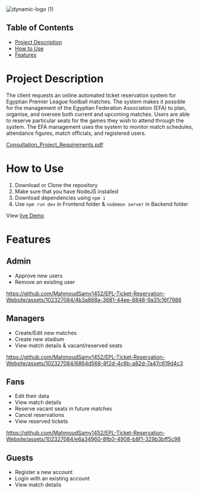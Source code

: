 ![dynamic-logo (1)](https://github.com/MahmoudSamy1452/EPL-Ticket-Reservation-Website/assets/102327084/a1fe6029-868e-4ac6-85f1-7ebe456a3192)

## Table of Contents

* [Project Description](#Project-Description)
* [How to Use](#How-to-Use)
* [Features](#Features)

# Project Description

The client requests an online automated ticket reservation system for Egyptian Premier League football matches. The system makes it possible for the management of the Egyptian Federation Association (EFA) to plan, organise, and oversee both current and upcoming matches. Users are able to reserve particular seats for the games they wish to attend through the system. The EFA management uses the system to monitor match schedules, attendance figures, match officials, and registered users.

[Consultation_Project_Requirements.pdf](https://github.com/MahmoudSamy1452/EPL-Ticket-Reservation-Website/files/14057848/Consultation_Project_Requirements.pdf)

# How to Use

1. Download or Clone the repository
2. Make sure that you have NodeJS installed
3. Download dependencies using `npm i`
4. Use `npm run dev` in Frontend folder & `nodemon server` in Backend folder

View [live Demo](https://epl-ticket-reservation-website.vercel.app/)

# Features

## Admin
* Approve new users
* Remove an existing user

https://github.com/MahmoudSamy1452/EPL-Ticket-Reservation-Website/assets/102327084/4b3a868a-3681-44ee-8848-9a31c16f7986

## Managers
* Create/Edit new matches
* Create new stadium
* View match details & vacant/reserved seats


https://github.com/MahmoudSamy1452/EPL-Ticket-Reservation-Website/assets/102327084/6864d568-8f2d-4c6b-a82d-7a47c619d4c3


## Fans
* Edit their data
* View match details
* Reserve vacant seats in future matches
* Cancel reservations
* View reserved tickets


https://github.com/MahmoudSamy1452/EPL-Ticket-Reservation-Website/assets/102327084/e6a34960-8fb0-4908-b8f1-329b3bff5c98


## Guests
* Register a new account
* Login with an existing account
* View match details
